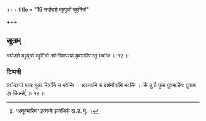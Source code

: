 +++
title = "19 त्रयोदशे बहुपुत्रो बहुमित्रो"

+++
## सूत्रम्
त्रयोदशे बहुपुत्रो बहुमित्रो दर्शनीयापत्यो युवमारिणस्तु भवन्ति ॥ १९ ॥  
### टिप्पनी
त्रयोदश्यां बहवः पुत्रा मित्राणि च भवन्ति । अपत्यानि च दर्शनीयानि भवन्ति । किं तु ते पुत्रा युवमारिणः युवान एव म्रियन्ते[^२] ॥ १९ ॥  

[^२]: 'अयुवमारिण' इत्यन्ये इत्यधिकं ख.ड. पु. ।  
